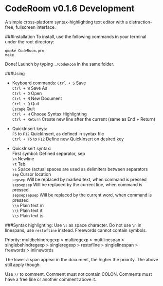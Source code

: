 CodeRoom v0.1.6 Development
================
A simple cross-platform syntax-highlighting text editor with a distraction-free, fullscreen interface.

###Installation
To install, use the following commands in your terminal under the root directory:

`qmake CodeRoom.pro`  
`make`

Done! Launch by typing `./CodeRoom` in the same folder.

###Using
* Keyboard commands:
`Ctrl + S`          Save  
`Ctrl + W`          Save As  
`Ctrl + O`          Open  
`Ctrl + N`          New Document  
`Ctrl + Q`          Quit  
`Escape`            Quit  
`Ctrl + H`          Choose Syntax Highlighting  
`Ctrl + Return`     Create new line after the current (same as End + Return)  

* QuickInsert keys:  
`F5` to `F12`         QuickInsert, as defined in syntax file  
`Ctrl + F5` to `F12`  Define new QuickInsert on desired key  

* QuickInsert syntax:  
First symbol:      Defined separator, sep  
`\n`                Newline  
`\t`                Tab  
`\s`                Space (actual spaces are used as delimiters between separators  
`sep`               Cursor location  
`sepsep`            Will be replaced by marked text, when command is pressed  
`sepsepsep`         Will be replaced by the current line, when command is pressed  
`sepsepsepsep`      Will be replaced by the current word, when command is pressed  
`\\n`               Plain text \n  
`\\t`               Plain text \t  
`\\s`              Plain text \s  

###Syntax highlighting:
Use `\s` as space character.
Do not use `\n` in linespans, use `restofline` instead.
Freewords cannot contain symbols.

Priority: multibehindregexp > multiregexp > multilinespan > singlebehindregexp > singleregexp > restofline > singlelinespan > freewords > inlinewords  

The lower a span appear in the document, the higher the priority. The above still apply though.  

Use `//` to comment. Comment must not contain COLON. Comments must have a free line or another comment above it.  
